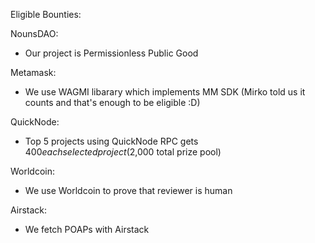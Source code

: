 Eligible Bounties:

NounsDAO:
- Our project is Permissionless Public Good

Metamask:
- We use WAGMI libarary which implements MM SDK (Mirko told us it counts and that's enough to be eligible :D)

QuickNode:
- Top 5 projects using QuickNode RPC gets $400 each selected project ($2,000 total prize pool)

Worldcoin:
- We use Worldcoin to prove that reviewer is human

Airstack:
- We fetch POAPs with Airstack